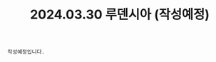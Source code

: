 ﻿---
title: 2024.03.30 루덴시아 (작성예정)
categories: [2024, 야외, 코스프레]
comments: false
# thumbnail: 
---

`작성예정입니다.`
